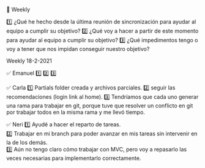 :bookmark: Weekly

:one: ¿Qué he hecho desde la última reunión de sincronización para ayudar al equipo a cumplir su objetivo?
:two: ¿Qué voy a hacer a partir de este momento para ayudar al equipo a cumplir su objetivo?
:three: ¿Qué impedimentos tengo o voy a tener que nos impidan conseguir nuestro objetivo?

Weekly 18-2-2021

:white_check_mark: Emanuel
:one:
:two:
:three:

:white_check_mark: Carla
:one:  Partials folder creada y archivos parciales.
:two: seguir las recomendaciones (login link al home). 
:three: Tendríamos que cada uno generar una rama para trabajar en git, porque tuve que resolver un conflicto en git por trabajar todos en la misma rama y me llevó tiempo.

:white_check_mark: Neri
:one: Ayudé a hacer el reparto de tareas. <br>
:two: Trabajar en mi branch para poder avanzar en mis tareas sin intervenir en la de los demás. <br>
:three: Aún no tengo claro cómo trabajar con MVC, pero voy a repasarlo las veces necesarias para implementarlo correctamente.

